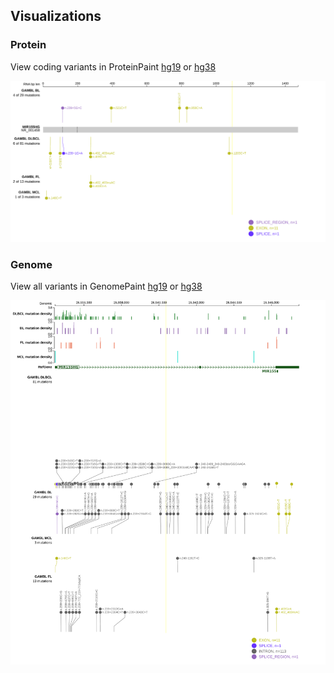 ## Visualizations
### Protein
View coding variants in ProteinPaint [hg19](https://morinlab.github.io/LLMPP/GAMBL/MIR155HG_protein.html)  or [hg38](https://morinlab.github.io/LLMPP/GAMBL/MIR155HG_protein_hg38.html)

![](images/proteinpaint/MIR155HG_NR_001458.svg)

### Genome
View all variants in GenomePaint [hg19](https://morinlab.github.io/LLMPP/GAMBL/MIR155HG.html)  or [hg38](https://morinlab.github.io/LLMPP/GAMBL/MIR155HG_hg38.html)

![](images/proteinpaint/MIR155HG.svg)

